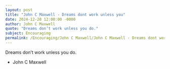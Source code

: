 ```yaml
---
layout: post
title: "John C Maxwell - Dreams dont work unless you"
date: 2024-12-28 12:00:00 -0000
author: John C Maxwell
quote: "Dreams don’t work unless you do."
subject: Encouraging
permalink: /Encouraging/John C Maxwell/John C Maxwell - Dreams dont work unless you
---
```


Dreams don’t work unless you do.

- John C Maxwell
